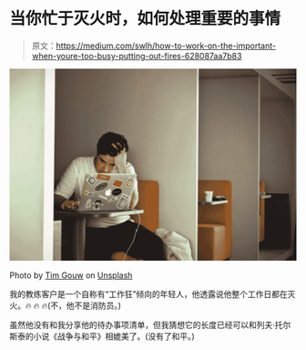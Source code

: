 # 当你忙于灭火时，如何处理重要的事情

> 原文：<https://medium.com/swlh/how-to-work-on-the-important-when-youre-too-busy-putting-out-fires-628087aa7b83>

![](img/95cbb406a6950ef338e41d44bf17e1d7.png)

Photo by [Tim Gouw](https://unsplash.com/photos/1K9T5YiZ2WU?utm_source=unsplash&utm_medium=referral&utm_content=creditCopyText) on [Unsplash](https://unsplash.com/search/photos/startup?utm_source=unsplash&utm_medium=referral&utm_content=creditCopyText)

我的教练客户是一个自称有“工作狂”倾向的年轻人，他透露说他整个工作日都在灭火。🔥 🔥 🔥(不，他不是消防员。)

虽然他没有和我分享他的待办事项清单，但我猜想它的长度已经可以和列夫·托尔斯泰的小说《战争与和平》相媲美了。(没有了和平。)